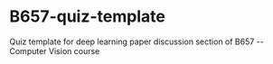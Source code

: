# B657-quiz-template
Quiz template for deep learning paper discussion section of B657 -- Computer Vision course
